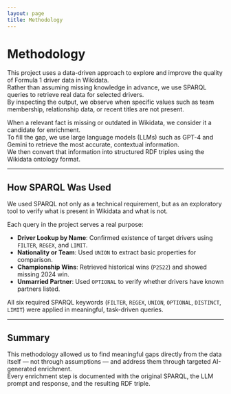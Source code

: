 ```yaml
---
layout: page
title: Methodology
---
```


# Methodology

This project uses a data-driven approach to explore and improve the quality of Formula 1 driver data in Wikidata.  
Rather than assuming missing knowledge in advance, we use SPARQL queries to retrieve real data for selected drivers.  
By inspecting the output, we observe when specific values such as team membership, relationship data, or recent titles are not present.

When a relevant fact is missing or outdated in Wikidata, we consider it a candidate for enrichment.  
To fill the gap, we use large language models (LLMs) such as GPT-4 and Gemini to retrieve the most accurate, contextual information.  
We then convert that information into structured RDF triples using the Wikidata ontology format.

---

## How SPARQL Was Used

We used SPARQL not only as a technical requirement, but as an exploratory tool to verify what is present in Wikidata and what is not.

Each query in the project serves a real purpose:

- **Driver Lookup by Name**: Confirmed existence of target drivers using `FILTER`, `REGEX`, and `LIMIT`.
- **Nationality or Team**: Used `UNION` to extract basic properties for comparison.
- **Championship Wins**: Retrieved historical wins (`P2522`) and showed missing 2024 win.
- **Unmarried Partner**: Used `OPTIONAL` to verify whether drivers have known partners listed.

All six required SPARQL keywords (`FILTER`, `REGEX`, `UNION`, `OPTIONAL`, `DISTINCT`, `LIMIT`) were applied in meaningful, task-driven queries.

---

## Summary

This methodology allowed us to find meaningful gaps directly from the data itself — not through assumptions — and address them through targeted AI-generated enrichment.  
Every enrichment step is documented with the original SPARQL, the LLM prompt and response, and the resulting RDF triple.
